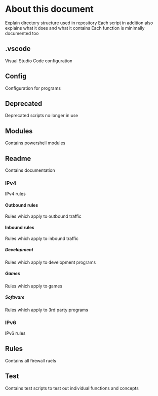 
# About this document
Explain directory structure used in repository
Each script in addition also explains what it does and what it contains
Each function is minimally documented too

## .vscode
Visual Studio Code configuration

## Config
Configuration for programs

## Deprecated
Deprecated scripts no longer in use

## Modules
Contains powershell modules

## Readme
Contains documentation

### IPv4
IPv4 rules

#### Outbound rules
Rules which apply to outbound traffic

#### Inbound rules
Rules which apply to inbound traffic

##### Development
Rules which apply to development programs

##### Games
Rules which apply to games

##### Software
Rules which apply to 3rd party programs

### IPv6
IPv6 rules

## Rules
Contains all firewall ruels

## Test
Contains test scripts to test out individual functions and concepts
